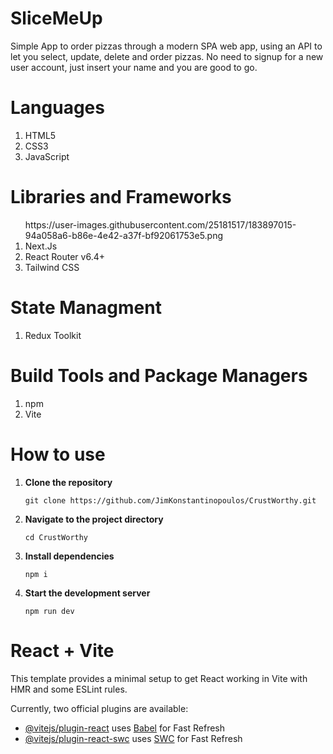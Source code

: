 # SliceMeUp

Simple App to order pizzas through a modern SPA web app, using an API to let you select, update, delete and order pizzas. No need to signup for a new user account, just insert your name and you are good to go. 

# Languages
<ol>
  <li>HTML5</li>
  <li>CSS3</li>
  <li>JavaScript</li>
</ol>

# Libraries and Frameworks
<ol>
  https://user-images.githubusercontent.com/25181517/183897015-94a058a6-b86e-4e42-a37f-bf92061753e5.png
  <li>Next.Js</li>
  <li>React Router v6.4+</li>
  <li>Tailwind CSS</li>
</ol>

# State Managment
<ol>
  <li>Redux Toolkit</li>
</ol>

# Build Tools and Package Managers
<ol>
  <li>npm</li>
  <li>Vite</li>
</ol>


# How to use
1. **Clone the repository**
    ```
    git clone https://github.com/JimKonstantinopoulos/CrustWorthy.git
    ```
2. **Navigate to the project directory**
    ```
    cd CrustWorthy
    ```
3. **Install dependencies**
    ```
    npm i
    ```
4. **Start the development server**
    ```
    npm run dev
    ```

# React + Vite

This template provides a minimal setup to get React working in Vite with HMR and some ESLint rules.

Currently, two official plugins are available:

- [@vitejs/plugin-react](https://github.com/vitejs/vite-plugin-react/blob/main/packages/plugin-react/README.md) uses [Babel](https://babeljs.io/) for Fast Refresh
- [@vitejs/plugin-react-swc](https://github.com/vitejs/vite-plugin-react-swc) uses [SWC](https://swc.rs/) for Fast Refresh
